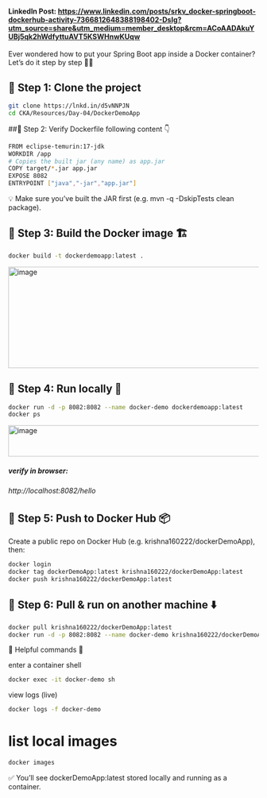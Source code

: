 #### LinkedIn Post: https://www.linkedin.com/posts/srkv_docker-springboot-dockerhub-activity-7366812648388198402-DsIg?utm_source=share&utm_medium=member_desktop&rcm=ACoAADAkuYUBj5qk2hWdfyttuAVT5KSWHnwKUqw

Ever wondered how to put your Spring Boot app inside a Docker container? Let’s do it step by step 👨‍💻
## 🔹 Step 1: Clone the project
```bash
git clone https://lnkd.in/d5vNNPJN
cd CKA/Resources/Day-04/DockerDemoApp
```

##🔹 Step 2: Verify Dockerfile following content 👇
```bash
FROM eclipse-temurin:17-jdk
WORKDIR /app
# Copies the built jar (any name) as app.jar
COPY target/*.jar app.jar
EXPOSE 8082
ENTRYPOINT ["java","-jar","app.jar"]
```

💡 Make sure you’ve built the JAR first (e.g. mvn -q -DskipTests clean package).
## 🔹 Step 3: Build the Docker image 🏗️
```bash
docker build -t dockerdemoapp:latest .
```

<img width="1178" height="204" alt="image" src="https://github.com/user-attachments/assets/7389eea7-5f98-4925-a90c-b90c1eac02bb" />


## 🔹 Step 4: Run locally 🚀
```bash
docker run -d -p 8082:8082 --name docker-demo dockerdemoapp:latest
docker ps
```
<img width="1514" height="63" alt="image" src="https://github.com/user-attachments/assets/f9ffce8a-3413-4429-b8bc-7d63869b1dd9" />

##### verify in browser:
###### http://localhost:8082/hello
## 🔹 Step 5: Push to Docker Hub 📦
Create a public repo on Docker Hub (e.g. krishna160222/dockerDemoApp), then:
```bash
docker login
docker tag dockerDemoApp:latest krishna160222/dockerDemoApp:latest
docker push krishna160222/dockerDemoApp:latest
```

## 🔹 Step 6: Pull & run on another machine ⬇️
```bash
docker pull krishna160222/dockerDemoApp:latest
docker run -d -p 8082:8082 --name docker-demo krishna160222/dockerDemoApp:latest
```
🔹 Helpful commands 🔧

 enter a container shell
```bash
docker exec -it docker-demo sh
```

view logs (live)
```bash
docker logs -f docker-demo
```

# list local images
```bash
docker images
```
✅ You’ll see dockerDemoApp:latest stored locally and running as a container.
